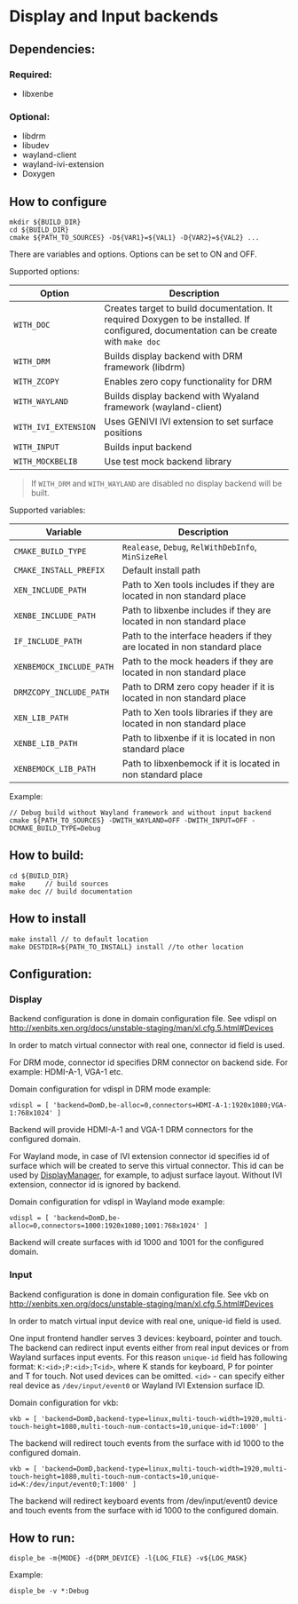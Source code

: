 # Display and Input backends

## Dependencies:
### Required:
* libxenbe
### Optional:
* libdrm
* libudev
* wayland-client
* wayland-ivi-extension
* Doxygen

## How to configure
```
mkdir ${BUILD_DIR}
cd ${BUILD_DIR}
cmake ${PATH_TO_SOURCES} -D${VAR1}=${VAL1} -D{VAR2}=${VAL2} ...
```
There are variables and options. Options can be set to ON and OFF.

Supported options:

| Option | Description |
| --- | --- |
| `WITH_DOC` | Creates target to build documentation. It required Doxygen to be installed. If configured, documentation can be create with `make doc` |
| `WITH_DRM` | Builds display backend with DRM framework (libdrm) |
| `WITH_ZCOPY` | Enables zero copy functionality for DRM |
| `WITH_WAYLAND` | Builds display backend with Wyaland framework (wayland-client) |
| `WITH_IVI_EXTENSION` | Uses GENIVI IVI extension to set surface positions |
| `WITH_INPUT` | Builds input backend |
| `WITH_MOCKBELIB` | Use test mock backend library | 

> If `WITH_DRM` and `WITH_WAYLAND` are disabled no display backend will be built.

Supported variables:

| Variable | Description |
| --- | --- |
| `CMAKE_BUILD_TYPE` | `Realease`, `Debug`, `RelWithDebInfo`, `MinSizeRel`|
| `CMAKE_INSTALL_PREFIX` | Default install path |
| `XEN_INCLUDE_PATH` | Path to Xen tools includes if they are located in non standard place |
| `XENBE_INCLUDE_PATH` | Path to libxenbe includes if they are located in non standard place |
| `IF_INCLUDE_PATH` | Path to the interface headers if they are located in non standard place |
| `XENBEMOCK_INCLUDE_PATH` | Path to the mock headers if they are located in non standard place |
| `DRMZCOPY_INCLUDE_PATH` | Path to DRM zero copy header if it is located in non standard place |
| `XEN_LIB_PATH` | Path to Xen tools libraries if they are located in non standard place |
| `XENBE_LIB_PATH` | Path to libxenbe if it is located in non standard place |
| `XENBEMOCK_LIB_PATH` | Path to libxenbemock if it is located in non standard place |

Example:
```
// Debug build without Wayland framework and without input backend
cmake ${PATH_TO_SOURCES} -DWITH_WAYLAND=OFF -DWITH_INPUT=OFF -DCMAKE_BUILD_TYPE=Debug
```

## How to build:
```
cd ${BUILD_DIR}
make     // build sources
make doc // build documentation
```
## How to install
```
make install // to default location
make DESTDIR=${PATH_TO_INSTALL} install //to other location
```
## Configuration:

### Display

Backend configuration is done in domain configuration file. See vdispl on http://xenbits.xen.org/docs/unstable-staging/man/xl.cfg.5.html#Devices

In order to match virtual connector with real one, connector id field is used.

For DRM mode, connector id specifies DRM connector on backend side. For example: HDMI-A-1, VGA-1 etc.

Domain configuration for vdispl in DRM mode example:
```
vdispl = [ 'backend=DomD,be-alloc=0,connectors=HDMI-A-1:1920x1080;VGA-1:768x1024' ]
```
Backend will provide HDMI-A-1 and VGA-1 DRM connectors for the configured domain.

For Wayland mode, in case of IVI extension connector id specifies id of surface which will be created to serve this virtual connector. This id can be used by [DisplayManager](https://github.com/xen-troops/DisplayManager), for example, to adjust surface layout. Without IVI extension, connector id is ignored by backend.

Domain configuration for vdispl in Wayland mode example:
```
vdispl = [ 'backend=DomD,be-alloc=0,connectors=1000:1920x1080;1001:768x1024' ]
```
Backend will create surfaces with id 1000 and 1001 for the configured domain.

### Input

Backend configuration is done in domain configuration file. See vkb on http://xenbits.xen.org/docs/unstable-staging/man/xl.cfg.5.html#Devices

In order to match virtual input device with real one, unique-id field is used.

One input frontend handler serves 3 devices: keyboard, pointer and touch.
The backend can redirect input events either from real input devices or from Wayland surfaces input events. For this reason `unique-id` field has following format: `K:<id>;P:<id>;T<id>`, where K stands for keyboard, P for pointer and T for touch. Not used devices can be omitted. `<id>` - can specify either real device as `/dev/input/event0` or Wayland IVI Extension surface ID.

Domain configuration for vkb:
```
vkb = [ 'backend=DomD,backend-type=linux,multi-touch-width=1920,multi-touch-height=1080,multi-touch-num-contacts=10,unique-id=T:1000' ]
```
The backend will redirect touch events from the surface with id 1000 to the configured domain.

```
vkb = [ 'backend=DomD,backend-type=linux,multi-touch-width=1920,multi-touch-height=1080,multi-touch-num-contacts=10,unique-id=K:/dev/input/event0;T:1000' ]
```
The backend will redirect keyboard events from /dev/input/event0 device and touch events from the surface with id 1000 to the configured domain.

## How to run:
```
disple_be -m{MODE} -d{DRM_DEVICE} -l{LOG_FILE} -v${LOG_MASK}
```
Example:

```
disple_be -v *:Debug
```